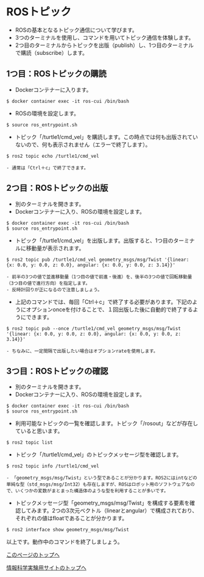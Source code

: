 # ROSトピック
- ROSの基本となるトピック通信について学びます。
- 3つのターミナルを使用し、コマンドを用いてトピック通信を体験します。
- 2つ目のターミナルからトピックを出版（publish）し、1つ目のターミナルで購読（subscribe）します。

## 1つ目：ROSトピックの購読
- Dockerコンテナーに入ります。
```
$ docker container exec -it ros-cui /bin/bash
```
- ROSの環境を設定します。
```
$ source ros_entrypoint.sh
```
- トピック「/turtle1/cmd_vel」を購読します。この時点では何も出版されていないので、何も表示されません（エラーで終了します）。
```
$ ros2 topic echo /turtle1/cmd_vel
```
    - 通常は「Ctrl＋c」で終了できます。

## 2つ目：ROSトピックの出版
- 別のターミナルを開きます。
- Dockerコンテナーに入り、ROSの環境を設定します。
```
$ docker container exec -it ros-cui /bin/bash
$ source ros_entrypoint.sh
```
- トピック「/turtle1/cmd_vel」を出版します。出版すると、1つ目のターミナルに移動量が表示されます。
```
$ ros2 topic pub /turtle1/cmd_vel geometry_msgs/msg/Twist '{linear: {x: 0.0, y: 0.0, z: 0.0}, angular: {x: 0.0, y: 0.0, z: 3.14}}'
```  
    - 前半の3つの値で並進移動量（1つ目の値で前進・後進）を、後半の3つの値で回転移動量（3つ目の値で進行方向）を指定します。
    - 反時計回りが正になるので注意しましょう。
- 上記のコマンドでは、毎回「Ctrl＋c」で終了する必要があります。下記のようにオプションonceを付けることで、１回出版した後に自動的で終了するようにできます。
```
$ ros2 topic pub --once /turtle1/cmd_vel geometry_msgs/msg/Twist '{linear: {x: 0.0, y: 0.0, z: 0.0}, angular: {x: 0.0, y: 0.0, z: 3.14}}'
```
    - ちなみに、一定間隔で出版したい場合はオプションrateを使用します。

## 3つ目：ROSトピックの確認
- 別のターミナルを開きます。
- Dockerコンテナーに入り、ROSの環境を設定します。
```
$ docker container exec -it ros-cui /bin/bash
$ source ros_entrypoint.sh
```
- 利用可能なトピックの一覧を確認します。トピック「/rosout」などが存在していると思います。
```
$ ros2 topic list
```
- トピック「/turtle1/cmd_vel」のトピックメッセージ型を確認します。
```
$ ros2 topic info /turtle1/cmd_vel
```
    - 「geometry_msgs/msg/Twist」という型であることが分かります。ROS2にはintなどの単純な型（std_msgs/msg/Int32）も存在しますが、ROSはロボット用のソフトウェアなので、いくつかの変数がまとまった構造体のような型を利用することが多いです。
- トピックメッセージ型「geometry_msgs/msg/Twist」を構成する要素を確認してみます。2つの3次元ベクトル（linearとangular）で構成されており、それぞれの値はfloatであることが分かります。  
```
$ ros2 interface show geometry_msgs/msg/Twist
```

以上です。動作中のコマンドを終了しましょう。

[このページのトップへ](#)

[情報科学実験用サイトのトップへ](https://stl-apu.github.io/laboratory_experiments/)

